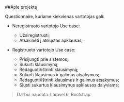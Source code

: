 ##Apie projektą

Questionnaire, kuriame kiekvienas vartotojas gali:

- Neregistruoto vartotojo Use case:
   - Užsiregistruoti;
   - Atsakinėti į atsiųstas apklausas;

- Registruoto vartotojo Use case:
   - Prisijungti prie sistemos;
   - Sukurti klausimyną;
   - Redaguoti/ištrinti klausimyną;
   - Sukurti klausimus ir galimus atsakymus;
   - Redaguoti/ištrinti klausimus ir galimus atsakymus;
   - Siųsti sukurtus klausimynųs apklausos dalyviams;
   
 >Darbui naudota: Laravel 6, Bootstrap.
